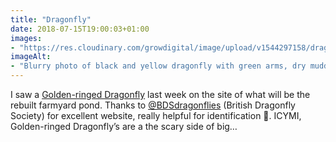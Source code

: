 ```yaml
---
title: "Dragonfly"
date: 2018-07-15T19:00:03+01:00
images: 
- "https://res.cloudinary.com/growdigital/image/upload/v1544297158/dragonfly-42400901775.jpg"
imageAlt: 
- "Blurry photo of black and yellow dragonfly with green arms, dry muddy background"
---
```


I saw a [Golden-ringed Dragonfly](https://british-dragonflies.org.uk/species/golden-ringed-dragonfly) last week on the site of what will be the rebuilt farmyard pond. Thanks to [@BDSdragonflies](https://twitter.com/bdsdragonflies) (British Dragonfly Society) for excellent website, really helpful for identification 🙂. ICYMI, Golden-ringed Dragonfly’s are a the scary side of big…
